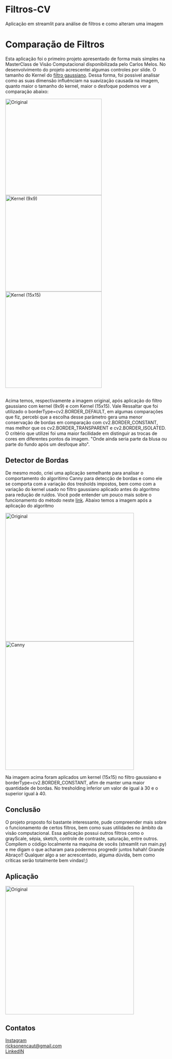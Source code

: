 # Filtros-CV
Aplicação em streamlit para análise de filtros e como alteram uma imagem

<h1>Comparação de Filtros</h1>

<p>Esta aplicação foi o primeiro projeto apresentado de forma mais simples na MasterClass de Visão Computacional disponibilizada pelo Carlos Melos.
No desenvolvimento do projeto acrescentei algumas controles por slide. O tamanho do Kernel do <a href="https://opencv-python-tutroals.readthedocs.io/en/latest/py_tutorials/py_imgproc/py_filtering/py_filtering.html#gaussian-filtering" target="_blank">filtro gaussiano</a>. Dessa forma, foi possivel analisar como as suas dimensão influênciam na suavização causada na imagem, quanto maior o tamanho do kernel,  maior o desfoque
podemos ver a comparação abaixo:</p>
<div class=01> 
    <img src="https://user-images.githubusercontent.com/62216467/103288036-c1de8180-49c2-11eb-8e1d-408570b333d6.jpeg" width=300 alt="Original">  
    <img src="https://user-images.githubusercontent.com/62216467/103287987-a2475900-49c2-11eb-8398-3298f28d5398.jpeg" width=300 alt="Kernel (9x9)"> 
    <img src="https://user-images.githubusercontent.com/62216467/103287990-a4a9b300-49c2-11eb-89be-2dfcafba8fb6.jpeg" width=300 alt="Kernel (15x15)">
</div>
</br>
<p>Acima temos, respectivamente a imagem original, após aplicação do filtro gaussiano com kernel (9x9) e com Kernel (15x15).
Vale Ressaltar que foi utilizado o borderType=cv2.BORDER_DEFAULT, em algumas comparações que fiz, percebi que a escolha desse parâmetro gera uma menor conservação de bordas em comparação com cv2.BORDER_CONSTANT, mas melhor que os cv2.BORDER_TRANSPARENT e cv2.BORDER_ISOLATED. 
O critério que utilizei foi uma maior facilidade em distinguir as trocas de  cores em diferentes pontos da imagem. "Onde ainda seria parte da blusa ou parte do fundo após um desfoque alto".
</p>
<h2>Detector de Bordas</h2>
<p>De mesmo modo, criei uma aplicação semelhante para analisar o  comportamento do algoritimo Canny para detecção de bordas e como ele se comporta com a variação dos tresholds impostos, bem como com a variação do kernel usado no filtro gaussiano aplicado antes do algoritmo para redução de ruídos. 
Você pode entender um pouco mais sobre o funcionamento do método neste <a href="https://opencv-python-tutroals.readthedocs.io/en/latest/py_tutorials/py_imgproc/py_canny/py_canny.html" target="_blank">link</a>. Abaixo temos a imagem após a aplicação do algoritmo</p>
<div class=01> 
    <img src="https://user-images.githubusercontent.com/62216467/103288036-c1de8180-49c2-11eb-8e1d-408570b333d6.jpeg" width=400 alt="Original">  
    <img src="https://user-images.githubusercontent.com/62216467/103291776-446b3f00-49cb-11eb-8046-dcba717d2397.jpeg" width=400 alt="Canny"> 
</div>
<p>
   Na imagem acima foram aplicados um kernel (15x15) no filtro gaussiano e borderType=cv2.BORDER_CONSTANT, afim de manter uma maior quantidade de bordas. No tresholding inferior um valor de igual à 30 e o superior igual à 40.
</p>
<h2>Conclusão</h2>
<p>
  O projeto proposto foi bastante interessante, pude compreender mais sobre o funcionamento de certos filtros, bem como suas utilidades no âmbito da visão computacional. Essa aplicação possui outros filtros como o grayScale, sépia, sketch, controle de contraste, saturação, entre outros. Compilem o código localmente na maquina de vocês (streamlit run main.py) e me digam o que acharam para podermos progredir juntos hahah!
  Grande Abraço!!
  Qualquer algo a ser acrescentado, alguma dúvida, bem como críticas serão totalmente bem vindas!;) 
</p>
<h2>Aplicação</h2>
<div class=01> 
    <img src="https://user-images.githubusercontent.com/62216467/103294219-29e79480-49d0-11eb-9672-277e47b04cf9.jpeg" width=400 alt="Original">  
</div>
<h2>Contatos</h2>
<p>
    <a href="https://www.instagram.com/rickson_gm/" target="_blank">Instagram</a></br>
    <a href="https://www.gmail.com" target="_blank">ricksonencaut@gmail.com</a></br>
    <a href="https://www.linkedin.com/in/rickson-gomes-monteiro-411a2a1a1/" target="_blank">LinkedIN</a></br>
</p>




